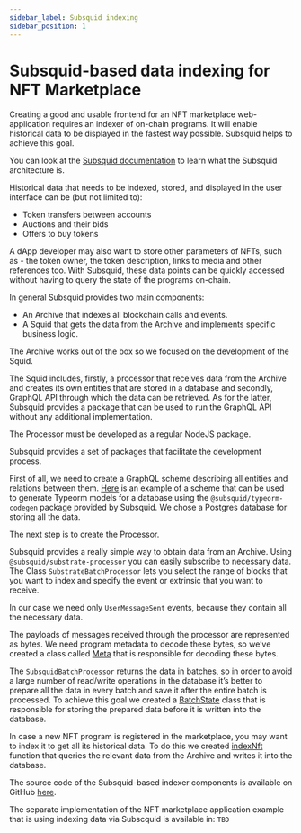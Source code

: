 ```yaml
---
sidebar_label: Subsquid indexing
sidebar_position: 1
---
```


# Subsquid-based data indexing for NFT Marketplace

Creating a good and usable frontend for an NFT marketplace web-application requires an indexer of on-chain programs. It will enable historical data to be displayed in the fastest way possible. Subsquid helps to achieve this goal.

You can look at the [Subsquid documentation](https://docs.subsquid.io/overview/) to learn what the Subsquid architecture is.

Historical data that needs to be indexed, stored, and displayed in the user interface can be (but not limited to):

- Token transfers between accounts
- Auctions and their bids
- Offers to buy tokens

A dApp developer may also want to store other parameters of NFTs, such as - the token owner, the token description, links to media and other references too. With Subsquid, these data points can be quickly accessed without having to query the state of the programs on-chain.

In general Subsquid provides two main components:

- An Archive that indexes all blockchain calls and events.
- A Squid that gets the data from the Archive and implements specific business logic.

The Archive works out of the box so we focused on the development of the Squid.

The Squid includes, firstly, a processor that receives data from the Archive and creates its own entities that are stored in a database and secondly, GraphQL API through which the data can be retrieved. As for the latter, Subsquid provides a package that can be used to run the GraphQL API without any additional implementation.

The Processor must be developed as a regular NodeJS package.

Subsquid provides a set of packages that facilitate the development process.

First of all, we need to create a GraphQL scheme describing all entities and relations between them. [Here](https://github.com/gear-tech/gear-integrations/blob/master/Subsquid/nft-marketplace/schema.graphql) is an example of a scheme that can be used to generate Typeorm models for a database using the `@subsquid/typeorm-codegen` package provided by Subsquid. We chose a Postgres database for storing all the data.

The next step is to create the Processor.

Subsquid provides a really simple way to obtain data from an Archive. Using `@subsquid/substrate-processor` you can easily subscribe to necessary data. The Class `SubstrateBatchProcessor` lets you select the range of blocks that you want to index and specify the event or extrinsic that you want to receive.

In our case we need only `UserMessageSent` events, because they contain all the necessary data.

The payloads of messages received through the processor are represented as bytes. We need program metadata to decode these bytes, so we’ve created a class called [Meta](https://github.com/gear-tech/gear-integrations/blob/master/Subsquid/nft-marketplace/src/meta.ts) that is responsible for decoding these bytes.

The `SubsquidBatchProcessor` returns the data in batches, so in order to avoid a large number of read/write operations in the database it’s better to prepare all the data in every batch and save it after the entire batch is processed. To achieve this goal we created a [BatchState](https://github.com/gear-tech/gear-integrations/blob/master/Subsquid/nft-marketplace/src/state.ts) class that is responsible for storing the prepared data before it is written into the database.

In case a new NFT program is registered in the marketplace, you may want to index it to get all its historical data. To do this we created [indexNft](https://github.com/gear-tech/gear-integrations/blob/master/Subsquid/nft-marketplace/src/indexNft.ts) function that queries the relevant data from the Archive and writes it into the database.

The source code of the Subsquid-based indexer components is available on GitHub [here](https://github.com/gear-tech/gear-integrations/tree/master/Subsquid).

The separate implementation of the NFT marketplace application example that is using indexing data via Subscquid is available in: `TBD`


